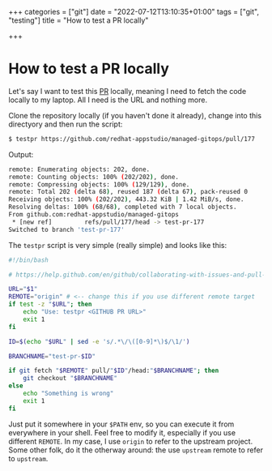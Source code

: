 +++
categories = ["git"]
date = "2022-07-12T13:10:35+01:00"
tags = ["git", "testing"]
title = "How to test a PR locally"

+++

# How to test a PR locally

Let's say I want to test this [PR] locally, meaning I need to fetch the code locally to my laptop.
All I need is the URL and nothing more.

Clone the repository locally (if you haven't done it already), change into this directyory and then run the script:

```bash
$ testpr https://github.com/redhat-appstudio/managed-gitops/pull/177
```

Output:

```bash
remote: Enumerating objects: 202, done.
remote: Counting objects: 100% (202/202), done.
remote: Compressing objects: 100% (129/129), done.
remote: Total 202 (delta 68), reused 187 (delta 67), pack-reused 0
Receiving objects: 100% (202/202), 443.32 KiB | 1.42 MiB/s, done.
Resolving deltas: 100% (68/68), completed with 7 local objects.
From github.com:redhat-appstudio/managed-gitops
 * [new ref]         refs/pull/177/head -> test-pr-177
Switched to branch 'test-pr-177'
```

The `testpr` script is very simple (really simple) and looks like this:

```bash
#!/bin/bash

# https://help.github.com/en/github/collaborating-with-issues-and-pull-requests/checking-out-pull-requests-locally

URL="$1"
REMOTE="origin" # <-- change this if you use different remote target
if test -z "$URL"; then
	echo "Use: testpr <GITHUB PR URL>"
    exit 1
fi

ID=$(echo "$URL" | sed -e 's/.*\/\([0-9]*\)$/\1/')

BRANCHNAME="test-pr-$ID"

if git fetch "$REMOTE" pull/"$ID"/head:"$BRANCHNAME"; then
	git checkout "$BRANCHNAME"
else
	echo "Something is wrong"
    exit 1
fi
```

Just put it somewhere in your `$PATH` env, so you can execute it from everywhere in your shell.
Feel free to modify it, especially if you use different `REMOTE`.
In my case, I use `origin` to refer to the upstream project.
Some other folk, do it the otherway around: the use `upstream` remote to refer to `upstream`.

[PR]: https://github.com/redhat-appstudio/managed-gitops/pull/177